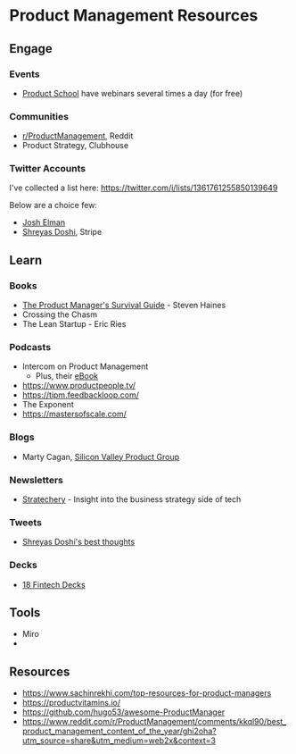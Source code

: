 # Product Management Resources

## Engage

### Events

- [Product School](https://productschool.com/product-management-events/) have webinars several times a day (for free)

### Communities

- [r/ProductManagement](https://www.reddit.com/r/ProductManagement/), Reddit
- Product Strategy, Clubhouse

### Twitter Accounts

I've collected a list here: https://twitter.com/i/lists/1361761255850139649

Below are a choice few:

- [Josh Elman](https://twitter.com/joshelman)
- [Shreyas Doshi](https://twitter.com/shreyas), Stripe

## Learn

### Books

- [The Product Manager's Survival Guide](https://www.amazon.co.uk/Product-Managers-Survival-Guide-Everything/dp/1260135233/ref=sr_1_1?dchild=1&keywords=product+manager+survival+guide&qid=1613425090&sr=8-1) - Steven Haines
- Crossing the Chasm
- The Lean Startup - Eric Ries

### Podcasts

- Intercom on Product Management
  - Plus, their [eBook](https://www.intercom.com/resources/books/intercom-product-management)
- https://www.productpeople.tv/
- https://tipm.feedbackloop.com/
- The Exponent
- https://mastersofscale.com/

### Blogs

- Marty Cagan, [Silicon Valley Product Group](https://svpg.com/articles/)

### Newsletters

- [Stratechery](https://stratechery.com/) - Insight into the business strategy side of tech

### Tweets

- [Shreyas Doshi's best thoughts](https://twitter.com/shreyas/status/1303150374124048386?s=20)

### Decks

- [18 Fintech Decks](https://airtable.com/shrfiRDIaI97m1Oie/tblYyHnAa6jqt512f/viwCn38dub1LlppJJ?blocks=hide)

## Tools

- Miro
- 


## Resources

- https://www.sachinrekhi.com/top-resources-for-product-managers
- https://productvitamins.io/
- https://github.com/hugo53/awesome-ProductManager
- https://www.reddit.com/r/ProductManagement/comments/kkql90/best_product_management_content_of_the_year/ghi2oha?utm_source=share&utm_medium=web2x&context=3
